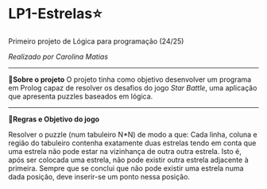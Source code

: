 # LP1-Estrelas⭐

Primeiro projeto de Lógica para programação (24/25)

*Realizado por Carolina Matias*
***
💫**Sobre o projeto**
O projeto tinha como objetivo desenvolver um programa em Prolog capaz de resolver os desafios do jogo *Star Battle*, uma aplicação que apresenta puzzles baseados em lógica.

***

🎯**Regras e Objetivo do jogo**

Resolver o puzzle (num tabuleiro N*N) de modo a que:
    Cada linha, coluna e região do tabuleiro contenha exatamente duas estrelas tendo em conta que uma estrela não pode estar na vizinhança de outra outra estrela.
    Isto é, após ser colocada uma estrela, não pode existir outra estrela adjacente à primeira. Sempre que se conclui que não pode existir uma estrela numa dada 
    posição, deve inserir-se um ponto nessa posição.
